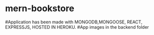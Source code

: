 # mern-bookstore
#Application has been made with MONGODB,MONGOOSE, REACT, EXPRESSJS, HOSTED IN HEROKU.
#App images in the backend folder
